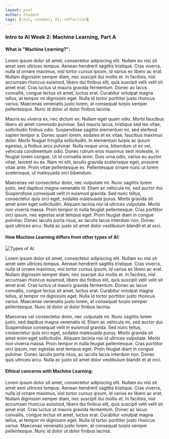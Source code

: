 ```yaml
---
layout: post
author: Student
tags: [cscc, student, AI, reflection]
---
```


### Intro to AI Week 2: Machine Learning, Part A

#### What is "Machine Learning?":

Lorem ipsum dolor sit amet, consectetur adipiscing elit. Nullam eu nisi sit amet sem ultrices tempus. Aenean hendrerit sagittis tristique. Cras viverra, nulla id ornare maximus, nisl tortor cursus ipsum, id varius ex libero ac erat. Nullam dignissim semper diam, nec suscipit dui mollis et. In facilisis, nisl accumsan rhoncus euismod, libero dui finibus elit, quis suscipit velit velit sit amet erat. Cras luctus ut mauris gravida fermentum. Donec ac lacus convallis, congue lectus sit amet, luctus erat. Curabitur volutpat magna tellus, at tempor mi dignissim eget. Nulla id tortor porttitor justo rhoncus varius. Maecenas venenatis justo lorem, at consequat turpis semper pellentesque. Nunc id dolor ut dolor finibus lacinia.

Mauris eu viverra ex, nec dictum ex. Nullam eget quam odio. Morbi faucibus libero sit amet commodo pulvinar. Sed mauris lacus, tristique sed leo vitae, sollicitudin finibus odio. Suspendisse sagittis elementum mi, sed eleifend sapien tempor a. Donec quam lorem, sodales et ex vitae, faucibus maximus dolor. Morbi feugiat fringilla sollicitudin. In elementum turpis ac ipsum egestas, a finibus arcu pulvinar. Nulla neque urna, bibendum ut ex vel, vehicula condimentum odio. Donec rutrum eros maximus sem molestie, in feugiat lorem congue. Ut id convallis enim. Duis urna odio, varius eu auctor vitae, laoreet eu ex. Nam mi elit, iaculis gravida scelerisque eget, posuere vitae ante. Proin vitae pellentesque ex. Pellentesque ornare nunc ut lorem scelerisque, ut malesuada orci bibendum.

Maecenas vel consectetur dolor, nec vulputate mi. Nunc sagittis lorem justo, sed dapibus magna venenatis id. Etiam ac vehicula mi, sed auctor dui. Suspendisse consequat velit in euismod gravida. Sed nunc tellus, consectetur quis orci eget, sodales malesuada purus. Morbi gravida sit amet enim eget sollicitudin. Aliquam lacinia nisi id ultrices vulputate. Morbi non viverra massa. Proin tempor in nulla feugiat pellentesque. Cras porttitor orci ipsum, nec egestas erat tempus eget. Proin feugiat diam in congue pulvinar. Donec iaculis porta risus, ac iaculis lacus interdum non. Donec quis ultrices arcu. Nulla ac justo sit amet dolor vestibulum blandit et at orci. 

#### How Machine Learning differs from other types of AI:

![Types of AI](AdobeStock_206164844.jpg)

Lorem ipsum dolor sit amet, consectetur adipiscing elit. Nullam eu nisi sit amet sem ultrices tempus. Aenean hendrerit sagittis tristique. Cras viverra, nulla id ornare maximus, nisl tortor cursus ipsum, id varius ex libero ac erat. Nullam dignissim semper diam, nec suscipit dui mollis et. In facilisis, nisl accumsan rhoncus euismod, libero dui finibus elit, quis suscipit velit velit sit amet erat. Cras luctus ut mauris gravida fermentum. Donec ac lacus convallis, congue lectus sit amet, luctus erat. Curabitur volutpat magna tellus, at tempor mi dignissim eget. Nulla id tortor porttitor justo rhoncus varius. Maecenas venenatis justo lorem, at consequat turpis semper pellentesque. Nunc id dolor ut dolor finibus lacinia.

Maecenas vel consectetur dolor, nec vulputate mi. Nunc sagittis lorem justo, sed dapibus magna venenatis id. Etiam ac vehicula mi, sed auctor dui. Suspendisse consequat velit in euismod gravida. Sed nunc tellus, consectetur quis orci eget, sodales malesuada purus. Morbi gravida sit amet enim eget sollicitudin. Aliquam lacinia nisi id ultrices vulputate. Morbi non viverra massa. Proin tempor in nulla feugiat pellentesque. Cras porttitor orci ipsum, nec egestas erat tempus eget. Proin feugiat diam in congue pulvinar. Donec iaculis porta risus, ac iaculis lacus interdum non. Donec quis ultrices arcu. Nulla ac justo sit amet dolor vestibulum blandit et at orci. 

#### Ethical concerns with Machine Learning:

Lorem ipsum dolor sit amet, consectetur adipiscing elit. Nullam eu nisi sit amet sem ultrices tempus. Aenean hendrerit sagittis tristique. Cras viverra, nulla id ornare maximus, nisl tortor cursus ipsum, id varius ex libero ac erat. Nullam dignissim semper diam, nec suscipit dui mollis et. In facilisis, nisl accumsan rhoncus euismod, libero dui finibus elit, quis suscipit velit velit sit amet erat. Cras luctus ut mauris gravida fermentum. Donec ac lacus convallis, congue lectus sit amet, luctus erat. Curabitur volutpat magna tellus, at tempor mi dignissim eget. Nulla id tortor porttitor justo rhoncus varius. Maecenas venenatis justo lorem, at consequat turpis semper pellentesque. Nunc id dolor ut dolor finibus lacinia.